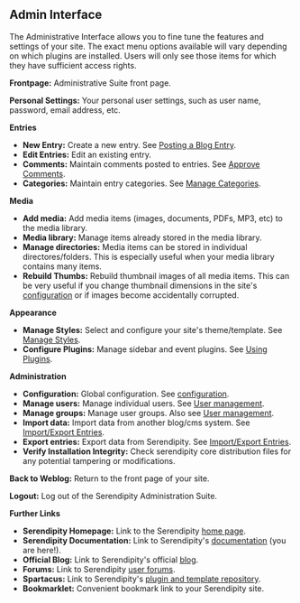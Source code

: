 ## Admin Interface

The Administrative Interface allows you to fine tune the features and settings of your site. The exact menu options available will vary depending on which plugins are installed. Users will only see those items for which they have sufficient access rights.

**Frontpage:** Administrative Suite front page.

**Personal Settings:** Your personal user settings, such as user name, password, email address, etc.

**Entries**

*  **New Entry:** Create a new entry. See [Posting a Blog Entry](posting-blog-entry.html).
*  **Edit Entries:** Edit an existing entry.
*  **Comments:** Maintain comments posted to entries. See [Approve Comments](approving-comments.html).
*  **Categories:** Maintain entry categories. See [Manage Categories](managing-categories.html).

**Media**

*  **Add media:** Add media items (images, documents, PDFs, MP3, etc) to the media library.
*  **Media library:** Manage items already stored in the media library.
*  **Manage directories:** Media items can be stored in individual directores/folders. This is especially useful when your media library contains many items.
*  **Rebuild Thumbs:** Rebuild thumbnail images of all media items. This can be very useful if you change thumbnail dimensions in the site's [configuration](/66.html) or if images become accidentally corrupted.

**Appearance**

*  **Manage Styles:** Select and configure your site's theme/template. See [Manage Styles](themes.html).
*  **Configure Plugins:** Manage sidebar and event plugins. See [Using Plugins](using-plugins.html).

**Administration**

*  **Configuration:** Global configuration. See [configuration](configuration.html).
*  **Manage users:** Manage individual users. See [User management](user-management.html).
*  **Manage groups:** Manage user groups. Also see [User management](user-management.html).
*  **Import data:** Import data from another blog/cms system. See [Import/Export Entries](import-export.html).
*  **Export entries:** Export data from Serendipity. See [Import/Export Entries](import-export.html).
*  **Verify Installation Integrity:** Check serendipity core distribution files for any potential tampering or modifications.

**Back to Weblog:** Return to the front page of your site.

**Logout:** Log out of the Serendipity Administration Suite.

**Further Links**

*  **Serendipity Homepage:** Link to the Serendipity [home page](http://www.s9y.org/).
*  **Serendipity Documentation:** Link to Serendipity's [documentation](http://www.s9y.org/documentation/index.html) (you are here!).
*  **Official Blog:** Link to Serendipity's official [blog](http://blog.s9y.org/).
*  **Forums:** Link to Serendipity [user forums](http://board.s9y.org/).
*  **Spartacus:** Link to Serendipity's [plugin and template repository](http://spartacus.s9y.org/).
*  **Bookmarklet:** Convenient bookmark link to your Serendipity site.
